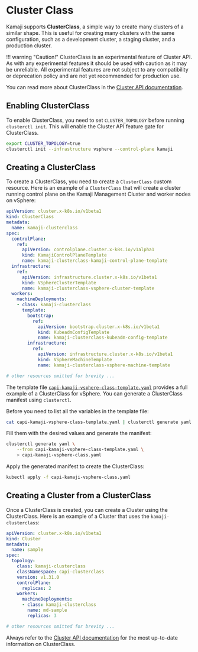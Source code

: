# Cluster Class

Kamaji supports **ClusterClass**, a simple way to create many clusters of a similar shape. This is useful for creating many clusters with the same configuration, such as a development cluster, a staging cluster, and a production cluster.

!!! warning "Caution!"
    ClusterClass is an experimental feature of Cluster API. As with any experimental features it should be used with caution as it may be unreliable. All experimental features are not subject to any compatibility or deprecation policy and are not yet recommended for production use.

You can read more about ClusterClass in the [Cluster API documentation](https://cluster-api.sigs.k8s.io/tasks/experimental-features/cluster-class/).

## Enabling ClusterClass

To enable ClusterClass, you need to set `CLUSTER_TOPOLOGY` before running `clusterctl init`. This will enable the Cluster API feature gate for ClusterClass.

```bash
export CLUSTER_TOPOLOGY=true
clusterctl init --infrastructure vsphere --control-plane kamaji
```

## Creating a ClusterClass

To create a ClusterClass, you need to create a `ClusterClass` custom resource. Here is an example of a `ClusterClass` that will create a cluster running control plane on the Kamaji Management Cluster and worker nodes on vSphere:

```yaml
apiVersion: cluster.x-k8s.io/v1beta1
kind: ClusterClass
metadata:
  name: kamaji-clusterclass
spec:
  controlPlane:
    ref:
      apiVersion: controlplane.cluster.x-k8s.io/v1alpha1
      kind: KamajiControlPlaneTemplate
      name: kamaji-clusterclass-kamaji-control-plane-template
  infrastructure:
    ref:
      apiVersion: infrastructure.cluster.x-k8s.io/v1beta1
      kind: VSphereClusterTemplate
      name: kamaji-clusterclass-vsphere-cluster-template
  workers:
    machineDeployments:
    - class: kamaji-clusterclass
      template:
        bootstrap:
          ref:
            apiVersion: bootstrap.cluster.x-k8s.io/v1beta1
            kind: KubeadmConfigTemplate
            name: kamaji-clusterclass-kubeadm-config-template
        infrastructure:
          ref:
            apiVersion: infrastructure.cluster.x-k8s.io/v1beta1
            kind: VSphereMachineTemplate
            name: kamaji-clusterclass-vsphere-machine-template

# other resources omitted for brevity ...
```

The template file [`capi-kamaji-vsphere-class-template.yaml`](https://raw.githubusercontent.com/clastix/cluster-api-control-plane-provider-kamaji/master/templates/capi-kamaji-vsphere-class-template.yaml) provides a full example of a ClusterClass for vSphere. You can generate a ClusterClass manifest using `clusterctl`.

Before you need to list all the variables in the template file:

```bash
cat capi-kamaji-vsphere-class-template.yaml | clusterctl generate yaml --list-variables
```

Fill them with the desired values and generate the manifest:

```bash
clusterctl generate yaml \
    --from capi-kamaji-vsphere-class-template.yaml \
    > capi-kamaji-vsphere-class.yaml
```

Apply the generated manifest to create the ClusterClass:

```bash
kubectl apply -f capi-kamaji-vsphere-class.yaml
```

## Creating a Cluster from a ClusterClass

Once a ClusterClass is created, you can create a Cluster using the ClusterClass. Here is an example of a Cluster that uses the `kamaji-clusterclass`:

```yaml
apiVersion: cluster.x-k8s.io/v1beta1
kind: Cluster
metadata:
  name: sample
spec:
  topology:
    class: kamaji-clusterclass
    classNamespace: capi-clusterclass
    version: v1.31.0
    controlPlane:
      replicas: 2
    workers:
      machineDeployments:
      - class: kamaji-clusterclass
        name: md-sample
        replicas: 3

# other resources omitted for brevity ...
```

Always refer to the [Cluster API documentation](https://cluster-api.sigs.k8s.io/tasks/experimental-features/cluster-class/) for the most up-to-date information on ClusterClass.